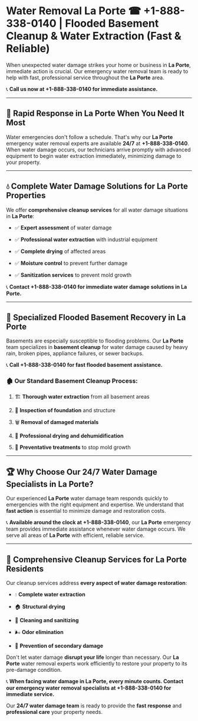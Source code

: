 # Water Removal La Porte ☎ +1-888-338-0140 | Flooded Basement Cleanup & Water Extraction (Fast & Reliable)

When unexpected water damage strikes your home or business in **La Porte**, immediate action is crucial. Our emergency water removal team is ready to help with fast, professional service throughout the **La Porte** area. 

📞 **Call us now at +1-888-338-0140 for immediate assistance.**
---
## 🚀 Rapid Response in La Porte When You Need It Most
Water emergencies don't follow a schedule. That's why our **La Porte** emergency water removal experts are available **24/7** at **+1-888-338-0140**. When water damage occurs, our technicians arrive promptly with advanced equipment to begin water extraction immediately, minimizing damage to your property.
---
## 💧 Complete Water Damage Solutions for La Porte Properties
We offer **comprehensive cleanup services** for all water damage situations in **La Porte**:
- ✅ **Expert assessment** of water damage  
- ✅ **Professional water extraction** with industrial equipment  
- ✅ **Complete drying** of affected areas  
- ✅ **Moisture control** to prevent further damage  
- ✅ **Sanitization services** to prevent mold growth  
📞 **Contact +1-888-338-0140 for immediate water damage solutions in La Porte.**
---
## 🌊 Specialized Flooded Basement Recovery in La Porte
Basements are especially susceptible to flooding problems. Our **La Porte** team specializes in **basement cleanup** for water damage caused by heavy rain, broken pipes, appliance failures, or sewer backups. 
📞 **Call +1-888-338-0140 for fast flooded basement assistance.**
### 🏚️ Our Standard Basement Cleanup Process:
1. 🏗️ **Thorough water extraction** from all basement areas  
2. 🔎 **Inspection of foundation** and structure  
3. 🗑️ **Removal of damaged materials**  
4. 💨 **Professional drying and dehumidification**  
5. 🚫 **Preventative treatments** to stop mold growth  
---
## 🏆 Why Choose Our 24/7 Water Damage Specialists in La Porte?
Our experienced **La Porte** water damage team responds quickly to emergencies with the right equipment and expertise. We understand that **fast action** is essential to minimize damage and restoration costs.
📞 **Available around the clock at +1-888-338-0140**, our **La Porte** emergency team provides immediate assistance whenever water damage occurs. We serve all areas of **La Porte** with efficient, reliable service.
---
## 🧹 Comprehensive Cleanup Services for La Porte Residents
Our cleanup services address **every aspect of water damage restoration**:
- 💧 **Complete water extraction**  
- 🏠 **Structural drying**  
- 🧼 **Cleaning and sanitizing**  
- 🌬️ **Odor elimination**  
- 🚫 **Prevention of secondary damage**  
Don't let water damage **disrupt your life** longer than necessary. Our **La Porte** water removal experts work efficiently to restore your property to its pre-damage condition.
📞 **When facing water damage in La Porte, every minute counts. Contact our emergency water removal specialists at +1-888-338-0140 for immediate service.**
Our **24/7 water damage team** is ready to provide the **fast response** and **professional care** your property needs.
